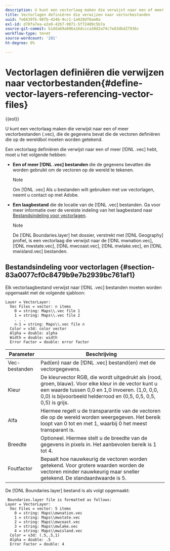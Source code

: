 ```yaml
---
description: U kunt een vectorlaag maken die verwijst naar een of meer vectorbestanden (.vec), die de gegevens bevat die de vectoren definiëren die op de wereldbol moeten worden getekend.
title: Vectorlagen definiëren die verwijzen naar vectorbestanden
uuid: fe6639fb-98fb-4246-9cc1-1a928df6ae0a
exl-id: d78fa7ea-e2a9-42b7-9071-5f72409c5b7a
source-git-commit: b1dda69a606a16dccca30d2a74c7e63dbd27936c
workflow-type: tm+mt
source-wordcount: '281'
ht-degree: 0%

---
```


# Vectorlagen definiëren die verwijzen naar vectorbestanden{#define-vector-layers-referencing-vector-files}

{{eol}}

U kunt een vectorlaag maken die verwijst naar een of meer vectorbestanden (.vec), die de gegevens bevat die de vectoren definiëren die op de wereldbol moeten worden getekend.

Een vectorlaag definiëren die verwijst naar een of meer [!DNL .vec] hebt, moet u het volgende hebben:

* **Een of meer [!DNL .vec] bestanden** die de gegevens bevatten die worden gebruikt om de vectoren op de wereld te tekenen.

   >[!NOTE]
   >
   >Om [!DNL .vec] Als u bestanden wilt gebruiken met uw vectorlagen, neemt u contact op met Adobe.

* **Een laagbestand** die de locatie van de [!DNL .vec] bestanden. Ga voor meer informatie over de vereiste indeling van het laagbestand naar [Bestandsindeling voor vectorlagen](../../../../home/c-get-started/c-im-layers/c-vctr-layers/c-ref-vctr-files.md#section-83a0077cf0c8479b9e7b2939bc761af1).

   >[!NOTE]
   >
   >De [!DNL Boundaries.layer] het dossier, verstrekt met [!DNL Geography] profiel, is een vectorlaag die verwijst naar de [!DNL mwnation.vec], [!DNL mwstate.vec], [!DNL mwcoast.vec], [!DNL mwlake.vec], en [!DNL mwisland.vec] bestanden.

## Bestandsindeling voor vectorlagen {#section-83a0077cf0c8479b9e7b2939bc761af1}

Elk vectorlaagbestand verwijst naar [!DNL .vec] bestanden moeten worden opgemaakt met de volgende sjabloon:

```
Layer = VectorLayer:
  Vec Files = vector: n items
    0 = string: Maps\\.vec file 1
    1 = string: Maps\\.vec file 2
    . . .
    n-1 = string: Maps\\.vec file n
  Color = v3d: color vector
  Alpha = double: alpha
  Width = double: width
  Error Factor = double: error factor
```

| Parameter | Beschrijving |
|---|---|
| Vec-bestanden | Pad(en) naar de [!DNL .vec] bestand(en) met de vectorgegevens. |
| Kleur | De kleurvector RGB, die wordt uitgedrukt als (rood, groen, blauw). Voor elke kleur in de vector kunt u een waarde tussen 0,0 en 1,0 invoeren. (1,0, 0,0, 0,0) is bijvoorbeeld helderrood en (0,5, 0,5, 0,5, 0,5) is grijs. |
| Alfa | Hiermee regelt u de transparantie van de vectoren die op de wereld worden weergegeven. Het bereik loopt van 0 tot en met 1, waarbij 0 het meest transparant is. |
| Breedte | Optioneel. Hiermee stelt u de breedte van de gegevens in pixels in. Het aanbevolen bereik is 1 tot 4. |
| Foutfactor | Bepaalt hoe nauwkeurig de vectoren worden getekend. Voor grotere waarden worden de vectoren minder nauwkeurig maar sneller getekend. De standaardwaarde is 5. |

De [!DNL Boundaries.layer] bestand is als volgt opgemaakt:

```
 Boundaries.layer file is formatted as follows:
Layer = VectorLayer:
  Vec Files = vector: 5 items
    0 = string: Maps\\mwnation.vec
    1 = string: Maps\\mwstate.vec
    2 = string: Maps\\mwcoast.vec
    3 = string: Maps\\mwlake.vec
    4 = string: Maps\\mwisland.vec
  Color = v3d: (.5,.5,1)
  Alpha = double: .5
  Error Factor = double: 4
```
